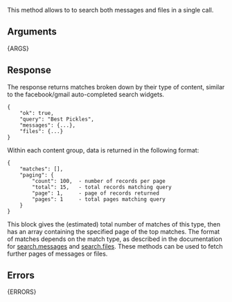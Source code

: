 
This method allows to to search both messages and files in a single call.


## Arguments

{ARGS}


## Response

The response returns matches broken down by their type of content, similar to the facebook/gmail auto-completed search widgets.

	{
	    "ok": true,
	    "query": "Best Pickles",
	    "messages": {...},
	    "files": {...}
	}

Within each content group, data is returned in the following format:

	{
	    "matches": [],
	    "paging": {
	        "count": 100,  - number of records per page
	        "total": 15,   - total records matching query
	        "page": 1,     - page of records returned
	        "pages": 1     - total pages matching query
	    }
	}

This block gives the (estimated) total number of matches of this type, then has an array containing the specified page of the 
top matches. The format of matches depends on the match type, as described in the documentation for
[search.messages](/methods/search.messages) and [search.files](/methods/search.files). These methods can be used to fetch
further pages of messages or files.


## Errors

{ERRORS}
